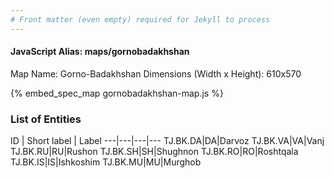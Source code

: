 ```yaml
---
# Front matter (even empty) required for Jekyll to process
---
```


#### JavaScript Alias: maps/gornobadakhshan

Map Name: Gorno-Badakhshan
Dimensions (Width x Height): 610x570



{% embed_spec_map gornobadakhshan-map.js %}

### List of Entities

ID | Short label | Label
---|---|---|---
TJ.BK.DA|DA|Darvoz
TJ.BK.VA|VA|Vanj
TJ.BK.RU|RU|Rushon
TJ.BK.SH|SH|Shughnon
TJ.BK.RO|RO|Roshtqala
TJ.BK.IS|IS|Ishkoshim
TJ.BK.MU|MU|Murghob